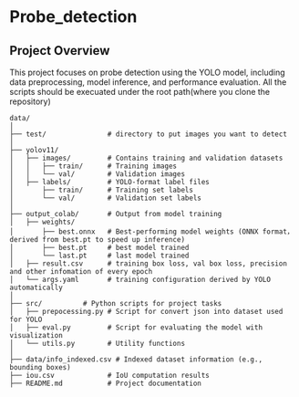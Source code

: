 # Probe_detection
## Project Overview
This project focuses on probe detection using the YOLO model, including data preprocessing, model inference, and performance evaluation.
All the scripts should be execuated under the root path(where you clone the repository)
```
data/
│
├── test/               # directory to put images you want to detect
│
├── yolov11/
│   ├── images/         # Contains training and validation datasets
│   │   ├── train/      # Training images
│   │   └── val/        # Validation images
│   ├── labels/         # YOLO-format label files
│       ├── train/      # Training set labels
│       └── val/        # Validation set labels
│
├── output_colab/       # Output from model training
│   ├── weights/
│       ├── best.onnx   # Best-performing model weights (ONNX format， derived from best.pt to speed up inference)
│       ├── best.pt     # best model trained
│       └── last.pt     # last model trained
│   ├── result.csv      # training box loss, val box loss, precision and other infomation of every epoch
│   └── args.yaml       # training configuration derived by YOLO automatically
│
├── src/          # Python scripts for project tasks
│   ├── prepocessing.py # Script for convert json into dataset used for YOLO
│   ├── eval.py         # Script for evaluating the model with visualization
│   └── utils.py        # Utility functions
│
├── data/info_indexed.csv # Indexed dataset information (e.g., bounding boxes)
├── iou.csv             # IoU computation results
├── README.md           # Project documentation
```
